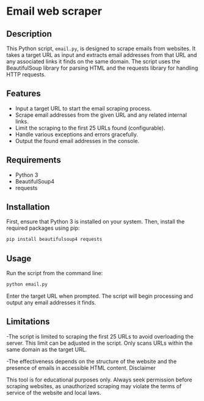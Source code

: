 # Email web scraper

## Description

This Python script, `email.py`, is designed to scrape emails from websites. It takes a target URL as input and extracts email addresses from that URL and any associated links it finds on the same domain. The script uses the BeautifulSoup library for parsing HTML and the requests library for handling HTTP requests.

## Features

- Input a target URL to start the email scraping process.
- Scrape email addresses from the given URL and any related internal links.
- Limit the scraping to the first 25 URLs found (configurable).
- Handle various exceptions and errors gracefully.
- Output the found email addresses in the console.

## Requirements

- Python 3
- BeautifulSoup4
- requests

## Installation

First, ensure that Python 3 is installed on your system. Then, install the required packages using pip:

```bash
pip install beautifulsoup4 requests
```

## Usage

Run the script from the command line:

```bash
python email.py
```

Enter the target URL when prompted. The script will begin processing and output any email addresses it finds.

## Limitations

-The script is limited to scraping the first 25 URLs to avoid overloading the server. This limit can be adjusted in the script.
Only scans URLs within the same domain as the target URL.

-The effectiveness depends on the structure of the website and the presence of emails in accessible HTML content.
Disclaimer

This tool is for educational purposes only. Always seek permission before scraping websites, as unauthorized scraping may violate the terms of service of the website and local laws.
